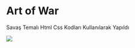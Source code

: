 <h1>Art of War</h1>
<p>Savaş  Temalı Html Css Kodları Kullanılarak Yapıldı</p>

<img src="https://user-images.githubusercontent.com/120845296/212571541-26ef88fb-a087-4919-a1f1-cf9d3adcf4b4.gif" />
